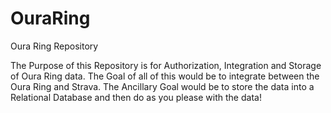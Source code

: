 # OuraRing
Oura Ring Repository 


The Purpose of this Repository is for Authorization, Integration and Storage of Oura Ring data. 
The Goal of all of this would be to integrate between the Oura Ring and Strava. 
The Ancillary Goal would be to store the data into a Relational Database and then do as you please with the data! 
